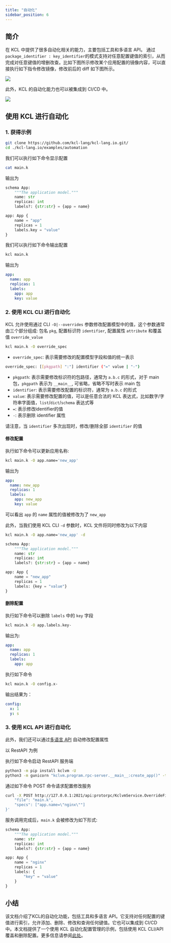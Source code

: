 ```yaml
---
title: "自动化"
sidebar_position: 6
---
```


## 简介

在 KCL 中提供了很多自动化相关的能力，主要包括工具和多语言 API。 通过 `package_identifier : key_identifier`的模式支持对任意配置键值的索引，从而完成对任意键值的增删改查。比如下图所示修改某个应用配置的镜像内容，可以直接执行如下指令修改镜像，修改前后的 diff 如下图所示。

![](/img/blog/2022-09-15-declarative-config-overview/14-kcl-image-update.png)

此外，KCL 的自动化能力也可以被集成到 CI/CD 中。

![](/img/blog/2022-09-15-declarative-config-overview/15-kcl-automation.png)

## 使用 KCL 进行自动化

### 1. 获得示例

```bash
git clone https://github.com/kcl-lang/kcl-lang.io.git/
cd ./kcl-lang.io/examples/automation
```

我们可以执行如下命令显示配置

```bash
cat main.k
```

输出为

```python
schema App:
    """The application model."""
    name: str
    replicas: int
    labels?: {str:str} = {app = name}

app: App {
    name = "app"
    replicas = 1
    labels.key = "value"
}
```

我们可以执行如下命令输出配置

```bash
kcl main.k
```

输出为

```yaml
app:
  name: app
  replicas: 1
  labels:
    app: app
    key: value
```

### 2. 使用 KCL CLI 进行自动化

KCL 允许使用通过 CLI `-O|--overrides` 参数修改配置模型中的值，这个参数通常由三个部分组成: 包名 `pkg`, 配置标识符 `identifier`, 配置属性 `attribute` 和覆盖值 `override_value`

```bash
kcl main.k -O override_spec
```

- `override_spec`: 表示需要修改的配置模型字段和值的统一表示

```bash
override_spec: [[pkgpath] ":"] identifier ("=" value | "-")
```

- `pkgpath`: 表示需要修改标识符的包路径，通常为 `a.b.c` 的形式，对于 main 包，`pkgpath` 表示为 `__main__`, 可省略，省略不写时表示 main 包
- `identifier`: 表示需要修改配置的标识符，通常为 `a.b.c` 的形式
- `value`: 表示需要修改配置的值，可以是任意合法的 KCL 表达式，比如数字/字符串字面值，`list`/`dict`/`schema` 表达式等
- `=`: 表示修改identifier的值
- `-`: 表示删除 identifier 属性

请注意，当 `identifier` 多次出现时，修改/删除全部 `identifier` 的值

#### 修改配置

执行如下命令可以更新应用名称:

```bash
kcl main.k -O app.name='new_app'
```

输出为

```yaml
app:
  name: new_app
  replicas: 1
  labels:
    app: new_app
    key: value
```

可以看出 `app` 的 `name` 属性的值被修改为了 `new_app`

此外，当我们使用 KCL CLI `-d` 参数时，KCL 文件将同时修改为以下内容

```bash
kcl main.k -O app.name='new_app' -d
```

```python
schema App:
    """The application model."""
    name: str
    replicas: int
    labels?: {str:str} = {app = name}

app: App {
    name = "new_app"
    replicas = 1
    labels: {key = "value"}
}
```

#### 删除配置

执行如下命令可以删除 `labels` 中的 `key` 字段

```bash
kcl main.k -O app.labels.key-
```

输出为:

```yaml
app:
  name: app
  replicas: 1
  labels:
    app: app
```

执行如下命令

```bash
kcl main.k -O config.x-
```

输出结果为：

```yaml
config:
  x: 1
  y: s
```

### 3. 使用 KCL API 进行自动化

此外，我们还可以通过[多语言 API](/docs/reference/xlang-api/overview) 自动修改配置属性

以 RestAPI 为例

执行如下命令启动 RestAPI 服务端

```bash
python3 -m pip install kclvm -U
python3 -m gunicorn "kclvm.program.rpc-server.__main__:create_app()" -t 120 -w 4 -k uvicorn.workers.UvicornWorker -b :2021
```

通过如下命令 POST 命令请求配置修改服务

```bash
curl -X POST http://127.0.0.1:2021/api:protorpc/KclvmService.OverrideFile -H 'content-type: accept/json' -d '{
    "file": "main.k",
    "specs": ["app.name=\"nginx\""]
}'
```

服务调用完成后，`main.k` 会被修改为如下形式:

```python
schema App:
    """The application model."""
    name: str
    replicas: int
    labels?: {str:str} = {app = name}

app: App {
    name = "nginx"
    replicas = 1
    labels: {
        "key" = "value"
    }
}
```

## 小结

该文档介绍了KCL的自动化功能，包括工具和多语言 API。它支持对任何配置的键值进行索引，允许添加、删除、修改和查询任何键值。它也可以集成到 CI/CD 中。本文档提供了一个使用 KCL 自动化配置管理的示例，包括使用 KCL CLI/API 覆盖和删除配置。更多信息请参阅[此处](/docs/reference/lang/tour#KCL-cli-variable-Override)。
